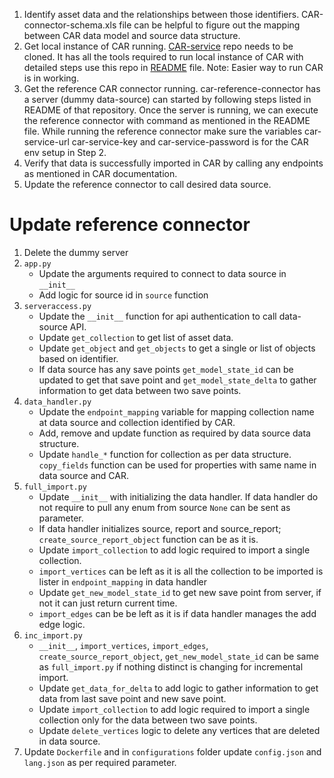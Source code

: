 1. Identify asset data and the relationships between those identifiers.  CAR-connector-schema.xls file can be helpful to figure out the mapping between CAR data model and source data structure.
2. Get local instance of CAR running. [CAR-service](https://github.ibm.com/CAR/UDA-Import) repo needs to be cloned. It has all the tools required to run local instance of CAR with detailed steps use this repo in [README](https://github.ibm.com/CAR/UDA-Import/blob/develop/functional-test/readme.md) file. Note: Easier way to run CAR is in working.
3. Get the reference CAR connector running. car-reference-connector has a server (dummy data-source) can started by following steps listed in README of that repository. Once the server is running, we can execute the reference connector with command as mentioned in the README file. While running the reference connector make sure the variables car-service-url car-service-key and car-service-password is for the CAR env setup in Step 2.
5. Verify that data is successfully imported in CAR by calling any endpoints as mentioned in CAR documentation.
6. Update the reference connector to call desired data source.



# Update reference connector
1. Delete the dummy server
2. `app.py`
    - Update  the arguments  required to connect to data source in `__init__`
    - Add logic for source id in `source` function
3. `serveraccess.py`
    - Update  the `__init__` function  for api authentication  to call data-source  API.
    - Update `get_collection` to get list of asset  data.
    - Update `get_object` and `get_objects` to get a single  or list of objects based  on identifier.
    - If data source  has any save points `get_model_state_id` can be updated  to get that save point  and `get_model_state_delta` to gather information  to get data between two save points.
4. `data_handler.py`
    - Update the `endpoint_mapping` variable for mapping collection name at data source and collection identified by CAR.
    - Add, remove and update function as required by data source data structure.
    - Update `handle_*` function for collection as per data structure. `copy_fields` function can be used for properties with same name in data source and CAR.
5. `full_import.py`
    - Update `__init__` with initializing the data handler. If data handler do not require to pull any enum from source `None` can be sent as parameter.
    - If data handler initializes source, report and source_report; `create_source_report_object` function can be as it is.
    - Update `import_collection` to add logic required to import a single collection.
    - `import_vertices` can be left as it is all the collection to be imported is lister in `endpoint_mapping` in data handler
    - Update `get_new_model_state_id` to get new save point from server, if not it can just return current time.
    - `import_edges` can be be left as it is if data handler manages the add edge logic.
6. `inc_import.py`
    - `__init__`, `import_vertices`, `import_edges`, `create_source_report_object`, `get_new_model_state_id` can be same as `full_import.py` if nothing distinct is changing for incremental import.
    - Update `get_data_for_delta` to add logic to gather information to get data from last save point and new save point. 
    - Update `import_collection` to add logic required to import a single collection only for the data between two save points.
    - Update `delete_vertices` logic to delete any vertices that are deleted in data source.
7. Update `Dockerfile` and in `configurations` folder update `config.json` and `lang.json` as per required parameter. 

